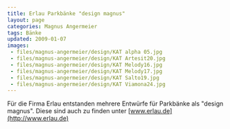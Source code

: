 ```yaml
---
title: Erlau Parkbänke "design magnus"
layout: page
categories: Magnus Angermeier
tags: Bänke
updated: 2009-01-07
images:
 - files/magnus-angermeier/design/KAT alpha 05.jpg
 - files/magnus-angermeier/design/KAT Artesit20.jpg
 - files/magnus-angermeier/design/KAT Melody16.jpg
 - files/magnus-angermeier/design/KAT Melody17.jpg
 - files/magnus-angermeier/design/KAT Salto19.jpg
 - files/magnus-angermeier/design/KAT Viamona24.jpg
---
```


Für die Firma Erlau entstanden mehrere Entwürfe für Parkbänke als "design magnus". Diese sind auch zu finden unter [www.erlau.de](http://www.erlau.de)

